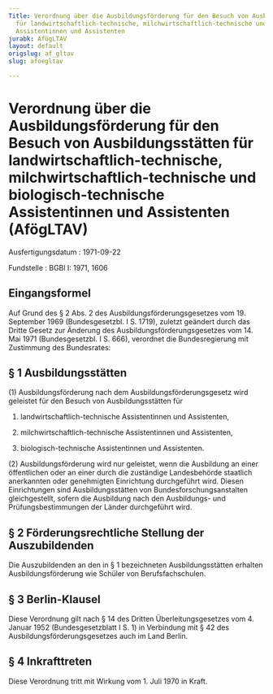 ```yaml
---
Title: Verordnung über die Ausbildungsförderung für den Besuch von Ausbildungsstätten
  für landwirtschaftlich-technische, milchwirtschaftlich-technische und biologisch-technische
  Assistentinnen und Assistenten
jurabk: AfögLTAV
layout: default
origslug: af_gltav
slug: afoegltav

---
```


# Verordnung über die Ausbildungsförderung für den Besuch von Ausbildungsstätten für landwirtschaftlich-technische, milchwirtschaftlich-technische und biologisch-technische Assistentinnen und Assistenten (AfögLTAV)

Ausfertigungsdatum
:   1971-09-22

Fundstelle
:   BGBl I: 1971, 1606



## Eingangsformel

Auf Grund des § 2 Abs. 2 des Ausbildungsförderungsgesetzes vom 19. September 1969 (Bundesgesetzbl. I S. 1719), zuletzt geändert durch das Dritte Gesetz zur Änderung des Ausbildungsförderungsgesetzes vom 14. Mai 1971 (Bundesgesetzbl. I S. 666), verordnet die Bundesregierung mit Zustimmung des Bundesrates:


## § 1 Ausbildungsstätten

(1) Ausbildungsförderung nach dem Ausbildungsförderungsgesetz wird geleistet für den Besuch von Ausbildungsstätten für

1.  landwirtschaftlich-technische Assistentinnen und Assistenten,


2.  milchwirtschaftlich-technische Assistentinnen und Assistenten,


3.  biologisch-technische Assistentinnen und Assistenten.




(2) Ausbildungsförderung wird nur geleistet, wenn die Ausbildung an einer öffentlichen oder an einer durch die zuständige Landesbehörde staatlich anerkannten oder genehmigten Einrichtung durchgeführt wird. Diesen Einrichtungen sind Ausbildungsstätten von Bundesforschungsanstalten gleichgestellt, sofern die Ausbildung nach den Ausbildungs- und Prüfungsbestimmungen der Länder durchgeführt wird.


## § 2 Förderungsrechtliche Stellung der Auszubildenden

Die Auszubildenden an den in § 1 bezeichneten Ausbildungsstätten erhalten Ausbildungsförderung wie Schüler von Berufsfachschulen.


## § 3 Berlin-Klausel

Diese Verordnung gilt nach § 14 des Dritten Überleitungsgesetzes vom 4. Januar 1952 (Bundesgesetzblatt I S. 1) in Verbindung mit § 42 des Ausbildungsförderungsgesetzes auch im Land Berlin.


## § 4 Inkrafttreten

Diese Verordnung tritt mit Wirkung vom 1. Juli 1970 in Kraft.

